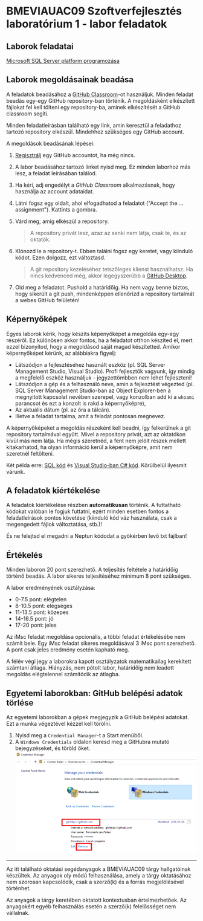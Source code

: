 # BMEVIAUAC09 Szoftverfejlesztés laboratórium 1 - labor feladatok

## Laborok feladatai

[Microsoft SQL Server platform programozása](Lab-MSSQL/README.md)

## Laborok megoldásainak beadása

A feladatok beadásához a [GitHub Classroom](https://classroom.github.com)-ot használjuk. Minden feladat beadás egy-egy GitHub repository-ban történik. A megoldásként elkészített fájlokat fel kell tölteni egy repository-ba, aminek elkészítését a GitHub classroom segíti.

Minden feladatleírásban található egy link, amin keresztül a feladathoz tartozó repository elkészül. Mindehhez szükséges egy GitHub account.

A megoldások beadásának lépései:

1. [Regisztrálj](https://github.com/join) egy GitHub accountot, ha még nincs.

1. A labor beadásához tartozó linket nyisd meg. Ez minden laborhoz más lesz, a feladat leírásában találod.

1. Ha kéri, adj engedélyt a _GitHub Classroom_ alkalmazásnak, hogy használja az account adataidat.

1. Látni fogsz egy oldalt, ahol elfogadhatod a feladatot ("Accept the ... assignment"). Kattints a gombra.

1. Várd meg, amíg elkészül a repository.

   > A repository privát lesz, azaz az senki nem látja, csak te, és az oktatók.

1. Klónozd le a repository-t. Ebben találni fogsz egy keretet, vagy kiinduló kódot. Ezen dolgozz, ezt változtasd.

   > A git repository kezeléséhez tetszőleges klienst használhatsz. Ha nincs kedvenced még, akkor legegyszerűbb a [GitHub Desktop](https://desktop.github.com/).

1. Old meg a feladatot. Pushold a határidőig. Ha nem vagy benne biztos, hogy sikerült a git push, mindenképpen ellenőrizd a repository tartalmát a webes GitHub felületén!

## Képernyőképek

Egyes laborok kérik, hogy készíts képenyőképet a megoldás egy-egy részéről. Ez különösen akkor fontos, ha a feladatot otthon készíted el, mert ezzel bizonyítod, hogy a megoldásod saját magad készítetted. Amikor képernyőképet kérünk, az alábbiakra figyelj:

- Látszódjon a fejlesztéséhez használt eszköz (pl. SQL Server Management Studio, Visual Studio). Profi fejlesztők vagyunk, így mindig a megfelelő eszköz használjuk - jegyzettömbben nem lehet fejleszteni!
- Látszódjon a gép és a felhasználó neve, amin a fejlesztést végezted (pl. SQL Server Management Studio-ban az Object Explorer-ben a megnyitott kapcsolat nevében szerepel, vagy konzolban add ki a `whoami` parancsot és ezt a konzolt is rakd a képernyőképre),
- Az aktuális dátum (pl. az óra a tálcán).
- Illetve a feladat tartalma, amit a feladat pontosan megnevez.

A képernyőképeket a megoldás részeként kell beadni, így felkerülnek a git repository tartalmával együtt. Mivel a repository privát, azt az oktatókon kívül más nem látja. Ha mégis szeretnéd, a fent nem jelölt részek mellett kitakarhatod, ha olyan információ kerül a képernyőképre, amit nem szeretnél feltölteni.

Két példa erre: [SQL kód](images/img-screenshot-pl-sql.png) és [Visual Studio-ban C# kód](images/img-screenshot-pl-vs.png). Körülbelül ilyesmit várunk.

## A feladatok kiértékelése

A feladatok kiértékelése részben **automatikusan** történik. A futtatható kódokat valóban le fogjuk futtatni, ezért minden esetben fontos a feladatleírások pontos követése (kiinduló kód váz használata, csak a megengedett fájlok változtatása, stb.)!

És ne felejtsd el megadni a Neptun kódodat a gyökérben levő txt fájlban!

## Értékelés

Minden laboron 20 pont szerezhető. A teljesítés feltétele a határidőig történő beadás. A labor sikeres teljesítéséhez minimum 8 pont szükséges.

A labor eredményének osztályzása:

- 0-7.5 pont: elégtelen
- 8-10.5 pont: elégséges
- 11-13.5 pont: közepes
- 14-16.5 pont: jó
- 17-20 pont: jeles

Az iMsc feladat megoldása opcionális, a többi feladat értékelésébe nem számít bele. Egy iMsc feladat sikeres megoldásával 3 iMsc pont szerezhető. A pont csak jeles eredmény esetén kapható meg.

A félév végi jegy a laborokra kapott osztályzatok matematikailag kerekített számtani átlaga. Hiányzás, nem pótolt labor, határidőig nem leadott megoldás elégtelennel számítódik az átlagba.

## Egyetemi laborokban: GitHub belépési adatok törlése

Az egyetemi laborokban a gépek megjegyzik a GitHub belépési adatokat. Ezt a munka végeztével kézzel kell törölni.

1. Nyisd meg a `Credential Manager`-t a Start menüből.
1. A `Windows Credentials` oldalon keresd meg a GitHubra mutató bejegyzéseket, és töröld őket.
   ![GitHub belépési adat törlése](images/git-credential-remove.png)

---

Az itt található oktatási segédanyagok a BMEVIAUAC09 tárgy hallgatóinak készültek. Az anyagok oly módú felhasználása, amely a tárgy oktatásához nem szorosan kapcsolódik, csak a szerző(k) és a forrás megjelölésével történhet.

Az anyagok a tárgy keretében oktatott kontextusban értelmezhetőek. Az anyagokért egyéb felhasználás esetén a szerző(k) felelősséget nem vállalnak.

